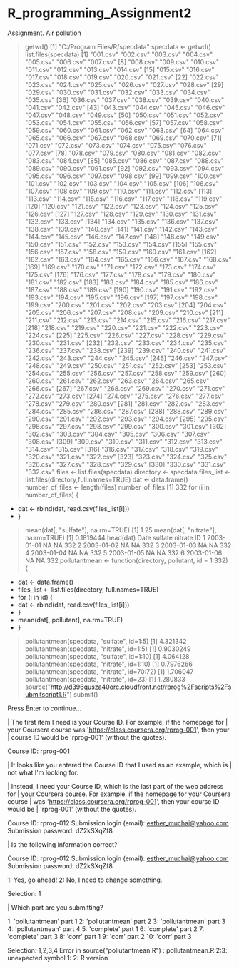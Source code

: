 # R_programming_Assignment2
Assignment. Air pollution


> getwd()
[1] "C:/Program Files/R/specdata"
> specdata <- getwd()
> list.files(specdata)
  [1] "001.csv" "002.csv" "003.csv" "004.csv" "005.csv" "006.csv" "007.csv"
  [8] "008.csv" "009.csv" "010.csv" "011.csv" "012.csv" "013.csv" "014.csv"
 [15] "015.csv" "016.csv" "017.csv" "018.csv" "019.csv" "020.csv" "021.csv"
 [22] "022.csv" "023.csv" "024.csv" "025.csv" "026.csv" "027.csv" "028.csv"
 [29] "029.csv" "030.csv" "031.csv" "032.csv" "033.csv" "034.csv" "035.csv"
 [36] "036.csv" "037.csv" "038.csv" "039.csv" "040.csv" "041.csv" "042.csv"
 [43] "043.csv" "044.csv" "045.csv" "046.csv" "047.csv" "048.csv" "049.csv"
 [50] "050.csv" "051.csv" "052.csv" "053.csv" "054.csv" "055.csv" "056.csv"
 [57] "057.csv" "058.csv" "059.csv" "060.csv" "061.csv" "062.csv" "063.csv"
 [64] "064.csv" "065.csv" "066.csv" "067.csv" "068.csv" "069.csv" "070.csv"
 [71] "071.csv" "072.csv" "073.csv" "074.csv" "075.csv" "076.csv" "077.csv"
 [78] "078.csv" "079.csv" "080.csv" "081.csv" "082.csv" "083.csv" "084.csv"
 [85] "085.csv" "086.csv" "087.csv" "088.csv" "089.csv" "090.csv" "091.csv"
 [92] "092.csv" "093.csv" "094.csv" "095.csv" "096.csv" "097.csv" "098.csv"
 [99] "099.csv" "100.csv" "101.csv" "102.csv" "103.csv" "104.csv" "105.csv"
[106] "106.csv" "107.csv" "108.csv" "109.csv" "110.csv" "111.csv" "112.csv"
[113] "113.csv" "114.csv" "115.csv" "116.csv" "117.csv" "118.csv" "119.csv"
[120] "120.csv" "121.csv" "122.csv" "123.csv" "124.csv" "125.csv" "126.csv"
[127] "127.csv" "128.csv" "129.csv" "130.csv" "131.csv" "132.csv" "133.csv"
[134] "134.csv" "135.csv" "136.csv" "137.csv" "138.csv" "139.csv" "140.csv"
[141] "141.csv" "142.csv" "143.csv" "144.csv" "145.csv" "146.csv" "147.csv"
[148] "148.csv" "149.csv" "150.csv" "151.csv" "152.csv" "153.csv" "154.csv"
[155] "155.csv" "156.csv" "157.csv" "158.csv" "159.csv" "160.csv" "161.csv"
[162] "162.csv" "163.csv" "164.csv" "165.csv" "166.csv" "167.csv" "168.csv"
[169] "169.csv" "170.csv" "171.csv" "172.csv" "173.csv" "174.csv" "175.csv"
[176] "176.csv" "177.csv" "178.csv" "179.csv" "180.csv" "181.csv" "182.csv"
[183] "183.csv" "184.csv" "185.csv" "186.csv" "187.csv" "188.csv" "189.csv"
[190] "190.csv" "191.csv" "192.csv" "193.csv" "194.csv" "195.csv" "196.csv"
[197] "197.csv" "198.csv" "199.csv" "200.csv" "201.csv" "202.csv" "203.csv"
[204] "204.csv" "205.csv" "206.csv" "207.csv" "208.csv" "209.csv" "210.csv"
[211] "211.csv" "212.csv" "213.csv" "214.csv" "215.csv" "216.csv" "217.csv"
[218] "218.csv" "219.csv" "220.csv" "221.csv" "222.csv" "223.csv" "224.csv"
[225] "225.csv" "226.csv" "227.csv" "228.csv" "229.csv" "230.csv" "231.csv"
[232] "232.csv" "233.csv" "234.csv" "235.csv" "236.csv" "237.csv" "238.csv"
[239] "239.csv" "240.csv" "241.csv" "242.csv" "243.csv" "244.csv" "245.csv"
[246] "246.csv" "247.csv" "248.csv" "249.csv" "250.csv" "251.csv" "252.csv"
[253] "253.csv" "254.csv" "255.csv" "256.csv" "257.csv" "258.csv" "259.csv"
[260] "260.csv" "261.csv" "262.csv" "263.csv" "264.csv" "265.csv" "266.csv"
[267] "267.csv" "268.csv" "269.csv" "270.csv" "271.csv" "272.csv" "273.csv"
[274] "274.csv" "275.csv" "276.csv" "277.csv" "278.csv" "279.csv" "280.csv"
[281] "281.csv" "282.csv" "283.csv" "284.csv" "285.csv" "286.csv" "287.csv"
[288] "288.csv" "289.csv" "290.csv" "291.csv" "292.csv" "293.csv" "294.csv"
[295] "295.csv" "296.csv" "297.csv" "298.csv" "299.csv" "300.csv" "301.csv"
[302] "302.csv" "303.csv" "304.csv" "305.csv" "306.csv" "307.csv" "308.csv"
[309] "309.csv" "310.csv" "311.csv" "312.csv" "313.csv" "314.csv" "315.csv"
[316] "316.csv" "317.csv" "318.csv" "319.csv" "320.csv" "321.csv" "322.csv"
[323] "323.csv" "324.csv" "325.csv" "326.csv" "327.csv" "328.csv" "329.csv"
[330] "330.csv" "331.csv" "332.csv"
> files <- list.files(specdata)
> directory <- specdata
> files_list <- list.files(directory,full.names=TRUE)
> dat <- data.frame()
> number_of_files <- length(files)
> number_of_files
[1] 332
> for (i in number_of_files) {
+ dat <- rbind(dat, read.csv(files_list[i]))
+ }
> mean(dat[, "sulfate"], na.rm=TRUE)
[1] 1.25
> mean(dat[, "nitrate"], na.rm=TRUE)
[1] 0.1819444
> head(dat)
        Date sulfate nitrate  ID
1 2003-01-01      NA      NA 332
2 2003-01-02      NA      NA 332
3 2003-01-03      NA      NA 332
4 2003-01-04      NA      NA 332
5 2003-01-05      NA      NA 332
6 2003-01-06      NA      NA 332
> pollutantmean <- function(directory, pollutant, id = 1:332) {
+ dat <- data.frame()
+ files_list <- list.files(directory, full.names=TRUE)
+ for (i in id) {
+ dat <- rbind(dat, read.csv(files_list[i]))
+ }
+ mean(dat[, pollutant], na.rm=TRUE)
+ }
> pollutantmean(specdata, "sulfate", id=1:5)
[1] 4.321342
> pollutantmean(specdata, "nitrate", id=1:5)
[1] 0.9030249
> pollutantmean(specdata, "sulfate", id=1:10)
[1] 4.064128
> pollutantmean(specdata, "nitrate", id=1:10)
[1] 0.7976266
> pollutantmean(specdata, "nitrate", id=70:72)
[1] 1.706047
> pollutantmean(specdata, "nitrate", id=23)
[1] 1.280833
> source("http://d396qusza40orc.cloudfront.net/rprog%2Fscripts%2Fsubmitscript1.R")
> submit()

Press Enter to continue...

| The first item I need is your Course ID. For example, if the homepage for
| your Coursera course was 'https://class.coursera.org/rprog-001', then your
| course ID would be 'rprog-001' (without the quotes).

Course ID: rprog-001

| It looks like you entered the Course ID that I used as an example, which is
| not what I'm looking for.

| Instead, I need your Course ID, which is the last part of the web address for
| your Coursera course. For example, if the homepage for your Coursera course
| was 'https://class.coursera.org/rprog-001', then your course ID would be
| 'rprog-001' (without the quotes).

Course ID: rprog-012
Submission login (email): esther_muchai@yahoo.com
Submission  password: dZ2kSXqZf8

| Is the following information correct?

Course ID: rprog-012
Submission login (email): esther_muchai@yahoo.com
Submission password: dZ2kSXqZf8

1: Yes, go ahead!
2: No, I need to change something.

Selection: 1

| Which part are you submitting?

 1: 'pollutantmean' part 1
 2: 'pollutantmean' part 2
 3: 'pollutantmean' part 3
 4: 'pollutantmean' part 4
 5: 'complete' part 1
 6: 'complete' part 2
 7: 'complete' part 3
 8: 'corr' part 1
 9: 'corr' part 2
10: 'corr' part 3

Selection: 1,2,3,4
Error in source("pollutantmean.R") : 
  pollutantmean.R:2:3: unexpected symbol
1: 
2: R version

